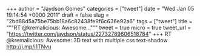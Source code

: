 
+++
author = "Jaydson Gomes"
categories = ["tweet"]
date = "Wed Jan 05 19:14:54 +0000 2011"
draft = false
slug = "2bd88d5a75be75bb18a6c82438fe9f6c636e92a6"
tags = ["tweet"]
title = """RT @kremalicious: Awesome..."""
tweet = true
micro = true
tweet_url = "https://twitter.com/jaydson/status/22732789606518784"
+++
RT @kremalicious: Awesome: 3D text with multiple css text-shadow http://j.mp/i1TNvu
